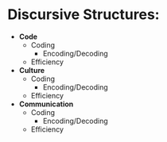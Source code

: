 Discursive Structures:
======================

* **Code**
    * Coding
        * Encoding/Decoding
    * Efficiency
* **Culture**
    * Coding
        * Encoding/Decoding
    * Efficiency
* **Communication**
    * Coding
        * Encoding/Decoding
    * Efficiency
